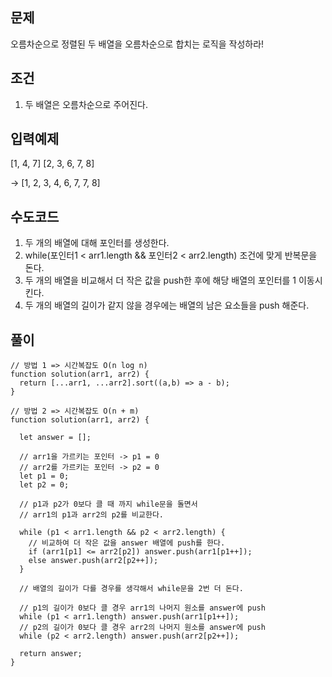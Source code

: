 ## 문제

오름차순으로 정렬된 두 배열을 오름차순으로 합치는 로직을 작성하라!

## 조건

1. 두 배열은 오름차순으로 주어진다.

## 입력예제

[1, 4, 7]
[2, 3, 6, 7, 8]

-> [1, 2, 3, 4, 6, 7, 7, 8]

## 수도코드

1. 두 개의 배열에 대해 포인터를 생성한다.
2. while(포인터1 < arr1.length && 포인터2 < arr2.length) 조건에 맞게 반복문을 돈다.
3. 두 개의 배열을 비교해서 더 작은 값을 push한 후에 해당 배열의 포인터를 1 이동시킨다.
4. 두 개의 배열의 길이가 같지 않을 경우에는 배열의 남은 요소들을 push 해준다.

## 풀이

```
// 방법 1 => 시간복잡도 O(n log n)
function solution(arr1, arr2) {
  return [...arr1, ...arr2].sort((a,b) => a - b);
}
```

```
// 방법 2 => 시간복잡도 O(n + m)
function solution(arr1, arr2) {

  let answer = [];

  // arr1을 가르키는 포인터 -> p1 = 0
  // arr2를 가르키는 포인터 -> p2 = 0
  let p1 = 0;
  let p2 = 0;

  // p1과 p2가 0보다 클 때 까지 while문을 돌면서
  // arr1의 p1과 arr2의 p2를 비교한다.

  while (p1 < arr1.length && p2 < arr2.length) {
    // 비교하여 더 작은 값을 answer 배열에 push를 한다.
    if (arr1[p1] <= arr2[p2]) answer.push(arr1[p1++]);
    else answer.push(arr2[p2++]);
  }

  // 배열의 길이가 다를 경우를 생각해서 while문을 2번 더 돈다.

  // p1의 길이가 0보다 클 경우 arr1의 나머지 원소를 answer에 push
  while (p1 < arr1.length) answer.push(arr1[p1++]);
  // p2의 길이가 0보다 클 경우 arr2의 나머지 원소를 answer에 push
  while (p2 < arr2.length) answer.push(arr2[p2++]);

  return answer;
}
```
